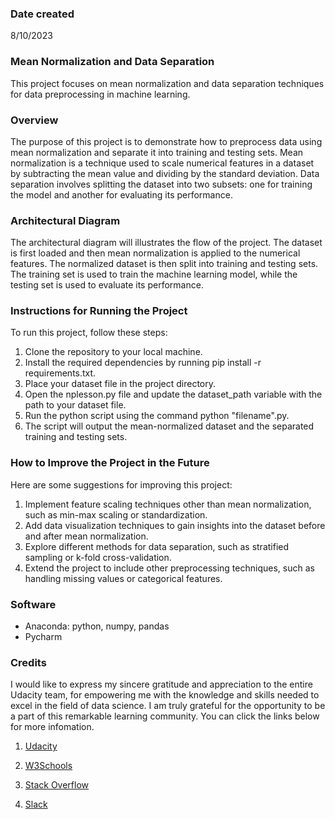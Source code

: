 ### Date created
8/10/2023

### Mean Normalization and Data Separation
This project focuses on mean normalization and data separation techniques for data preprocessing in machine learning.

### Overview
The purpose of this project is to demonstrate how to preprocess data using mean normalization and separate it into training and testing sets. Mean normalization is a technique used to scale numerical features in a dataset by subtracting the mean value and dividing by the standard deviation. Data separation involves splitting the dataset into two subsets: one for training the model and another for evaluating its performance.


### Architectural Diagram
The architectural diagram will illustrates the flow of the project. The dataset is first loaded and then mean normalization is applied to the numerical features. The normalized dataset is then split into training and testing sets. The training set is used to train the machine learning model, while the testing set is used to evaluate its performance.

### Instructions for Running the Project
To run this project, follow these steps:

1. Clone the repository to your local machine.
2. Install the required dependencies by running pip install -r requirements.txt.
3. Place your dataset file in the project directory.
4. Open the nplesson.py file and update the dataset_path variable with the path to your dataset file.
5. Run the python script using the command python "filename".py.
6. The script will output the mean-normalized dataset and the separated training and testing sets.

### How to Improve the Project in the Future
Here are some suggestions for improving this project:

1. Implement feature scaling techniques other than mean normalization, such as min-max scaling or standardization.
2. Add data visualization techniques to gain insights into the dataset before and after mean normalization.
3. Explore different methods for data separation, such as stratified sampling or k-fold cross-validation.
4. Extend the project to include other preprocessing techniques, such as handling missing values or categorical features.

### Software
* Anaconda: python, numpy, pandas
* Pycharm

### Credits
I would like to express my sincere gratitude and appreciation to the entire Udacity team, for empowering me with the knowledge and skills needed to excel in the field of data science. I am truly grateful for the opportunity to be a part of this remarkable learning community. You can click the links below for more infomation.
1. [Udacity](www.udacity.com)

2. [W3Schools](www.w3schools.com)

3. [Stack Overflow](stackoverflow.com)

4. [Slack](slack.com)